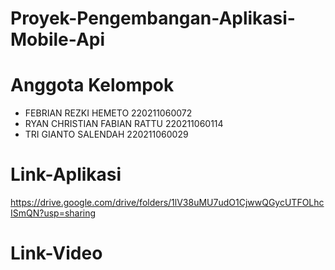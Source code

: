 # Proyek-Pengembangan-Aplikasi-Mobile-Api

# Anggota Kelompok

- FEBRIAN REZKI HEMETO 220211060072
- RYAN CHRISTIAN FABIAN RATTU 220211060114
- TRI GIANTO SALENDAH 220211060029

# Link-Aplikasi

https://drive.google.com/drive/folders/1lV38uMU7udO1CjwwQGycUTFOLhcISmQN?usp=sharing

# Link-Video
